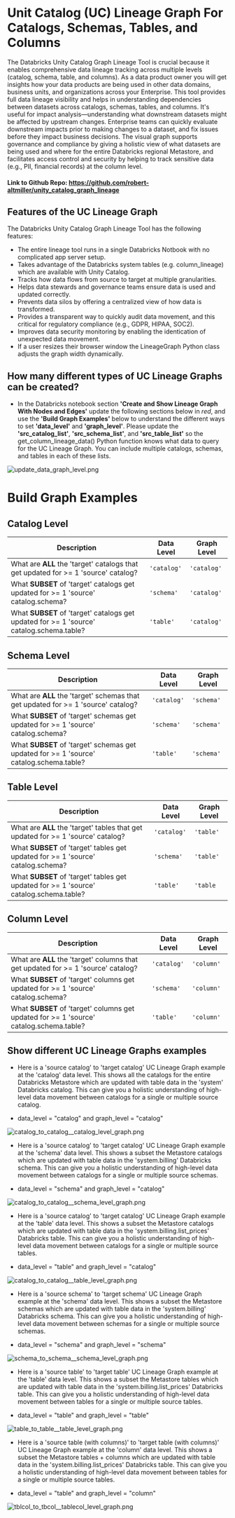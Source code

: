 # Unit Catalog (UC) Lineage Graph For Catalogs, Schemas, Tables, and Columns

The Databricks Unity Catalog Graph Lineage Tool is crucial because it enables comprehensive data lineage tracking across multiple levels (catalog, schema, table, and columns).  As a data product owner you will get insights how your data products are being used in other data domains,
business units, and organizations across your Enterprise.  This tool provides full data lineage visibility and helps in understanding dependencies between datasets across catalogs, schemas, tables, and columns.  It's useful for impact analysis—understanding what downstream 
datasets might be affected by upstream changes.  Enterprise teams can quickly evaluate downstream impacts prior to making changes to a dataset, and fix issues before they impact business decisions.  The visual graph supports governance and compliance by giving a holistic view of 
what datasets are being used and where for the entire Databricks regional Metastore, and facilitates access control and security by helping to track sensitive data (e.g., PII, financial records) at the column level.

#### Link to Github Repo: https://github.com/robert-altmiller/unity_catalog_graph_lineage

## Features of the UC Lineage Graph

The Databricks Unity Catalog Graph Lineage Tool has the following features:

- The entire lineage tool runs in a single Databricks Notbook with no complicated app server setup.
- Takes advantage of the Databricks system tables (e.g. column_lineage) which are available with Unity Catalog.
- Tracks how data flows from source to target at multiple granularities.
- Helps data stewards and governance teams ensure data is used and updated correctly.
- Prevents data silos by offering a centralized view of how data is transformed.
- Provides a transparent way to quickly audit data movement, and this critical for regulatory compliance (e.g., GDPR, HIPAA, SOC2).
- Improves data security monitoring by enabling the identication of unexpected data movement.
- If a user resizes their browser window the LineageGraph Python class adjusts the graph width dynamically.

## How many different types of UC Lineage Graphs can be created?

- In the Databricks notebook section __'Create and Show Lineage Graph With Nodes and Edges'__ update the following sections below in _red_, and use the __'Build Graph Examples'__ below to understand the different ways to set __'data_level'__ and __'graph_level'__.  Please update the  __'src_catalog_list'__, __'src_schema_list'__, and __'src_table_list'__ so the get_column_lineage_data() Python function knows what data to query for the UC Lineage Graph.  You can include multiple catalogs, schemas, and tables in each of these lists.

![update_data_graph_level.png](/readme_images/update_data_graph_level.png)

# Build Graph Examples

## Catalog Level
| Description | Data Level | Graph Level |
|------------|-----------|-------------|
| What are **ALL** the 'target' catalogs that get updated for >= 1 'source' catalog? | `'catalog'` | `'catalog'` |
| What **SUBSET** of 'target' catalogs get updated for >= 1 'source' catalog.schema? | `'schema'` | `'catalog'` |
| What **SUBSET** of 'target' catalogs get updated for >= 1 'source' catalog.schema.table? | `'table'` | `'catalog'` |

## Schema Level
| Description | Data Level | Graph Level |
|------------|-----------|-------------|
| What are **ALL** the 'target' schemas that get updated for >= 1 'source' catalog? | `'catalog'` | `'schema'` |
| What **SUBSET** of 'target' schemas get updated for >= 1 'source' catalog.schema? | `'schema'` | `'schema'` |
| What **SUBSET** of 'target' schemas get updated for >= 1 'source' catalog.schema.table? | `'table'` | `'schema'` |

## Table Level
| Description | Data Level | Graph Level |
|------------|-----------|-------------|
| What are **ALL** the 'target' tables that get updated for >= 1 'source' catalog? | `'catalog'` | `'table'` |
| What **SUBSET** of 'target' tables get updated for >= 1 'source' catalog.schema? | `'schema'` | `'table'` |
| What **SUBSET** of 'target' tables get updated for >= 1 'source' catalog.schema.table? | `'table'` | `'table` |

## Column Level
| Description | Data Level | Graph Level |
|------------|-----------|-------------|
| What are **ALL** the 'target' columns that get updated for >= 1 'source' catalog? | `'catalog'` | `'column'` |
| What **SUBSET** of 'target' columns get updated for >= 1 'source' catalog.schema? | `'schema'` | `'column'` |
| What **SUBSET** of 'target' columns get updated for >= 1 'source' catalog.schema.table? | `'table'` | `'column'` |

## Show different UC Lineage Graphs examples

- Here is a 'source catalog' to 'target catalog' UC Lineage Graph example at the 'catalog' data level.  This shows all the catalogs for the entire Databricks Metastore which are updated
with table data in the 'system' Databricks catalog.  This can give you a holistic understanding of high-level data movement between catalogs for a single or multiple source catalog.

- data_level = "catalog" and graph_level = "catalog"

![catalog_to_catalog__catalog_level_graph.png](/readme_images/catalog_to_catalog__catalog_level_graph.png)

- Here is a 'source catalog' to 'target catalog' UC Lineage Graph example at the 'schema' data level.  This shows a subset the Metastore catalogs which are updated
with table data in the 'system.billing' Databricks schema.  This can give you a holistic understanding of high-level data movement between catalogs for a single or multiple source schemas.

- data_level = "schema" and graph_level = "catalog"

![catalog_to_catalog__schema_level_graph.png](/readme_images/catalog_to_catalog__schema_level_graph.png)

- Here is a 'source catalog' to 'target catalog' UC Lineage Graph example at the 'table' data level.  This shows a subset the Metastore catalogs which are updated
with table data in the 'system.billing.list_prices' Databricks table.  This can give you a holistic understanding of high-level data movement between catalogs for a single or multiple source tables.

- data_level = "table" and graph_level = "catalog"

![catalog_to_catalog__table_level_graph.png](/readme_images/catalog_to_catalog__table_level_graph.png)


- Here is a 'source schema' to 'target schema' UC Lineage Graph example at the 'schema' data level.  This shows a subset the Metastore schemas which are updated
with table data in the 'system.billing' Databricks schema.  This can give you a holistic understanding of high-level data movement between schemas for a single or multiple source schemas.

- data_level = "schema" and graph_level = "schema"

![schema_to_schema__schema_level_graph.png](/readme_images/schema_to_schema__schema_level_graph.png)

- Here is a 'source table' to 'target table' UC Lineage Graph example at the 'table' data level.  This shows a subset the Metastore tables which are updated
with table data in the 'system.billing.list_prices' Databricks table.  This can give you a holistic understanding of high-level data movement between tables for a single or multiple source tables.

- data_level = "table" and graph_level = "table"

![table_to_table__table_level_graph.png](/readme_images/table_to_table__table_level_graph.png)

- Here is a 'source table (with columns)' to 'target table (with columns)' UC Lineage Graph example at the 'column' data level.  This shows a subset the Metastore tables + columns which are updated
with table data in the 'system.billing.list_prices' Databricks table.  This can give you a holistic understanding of high-level data movement between tables for a single or multiple source tables.

- data_level = "table" and graph_level = "column"

![tblcol_to_tbcol__tablecol_level_graph.png](/readme_images/tblcol_to_tbcol__tablecol_level_graph.png)